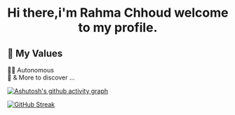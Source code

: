 <h1 align="center">

   <strong> Hi there,i'm Rahma Chhoud welcome to my profile.</strong> 
 



## 💎 My Values

🙋‍♂️ Autonomous <br/>
🕺 & More to discover ...


  [![Ashutosh's github activity graph](https://github-readme-activity-graph.vercel.app/graph?username=rahmachehoud&theme=react)](https://github.com/ashutosh00710/github-readme-activity-graph)

[![GitHub Streak](https://github-readme-streak-stats.herokuapp.com?user=rahmachehoud&theme=react&date_format=M%30j%5B%2C%23Y%5D)](https://git.io/streak-stats)

